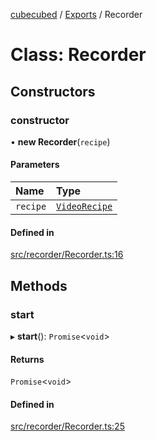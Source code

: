 [cubecubed](/reference/README.md) / [Exports](/reference/modules.md) / Recorder

# Class: Recorder

## Constructors

### constructor

• **new Recorder**(`recipe`)

#### Parameters

| Name | Type |
| :------ | :------ |
| `recipe` | [`VideoRecipe`](/reference/types/VideoRecipe.md) |

#### Defined in

[src/recorder/Recorder.ts:16](https://github.com/imaphatduc/cubecubed/blob/cb0c39f/src/recorder/Recorder.ts#L16)

## Methods

### start

▸ **start**(): `Promise`<`void`\>

#### Returns

`Promise`<`void`\>

#### Defined in

[src/recorder/Recorder.ts:25](https://github.com/imaphatduc/cubecubed/blob/cb0c39f/src/recorder/Recorder.ts#L25)
